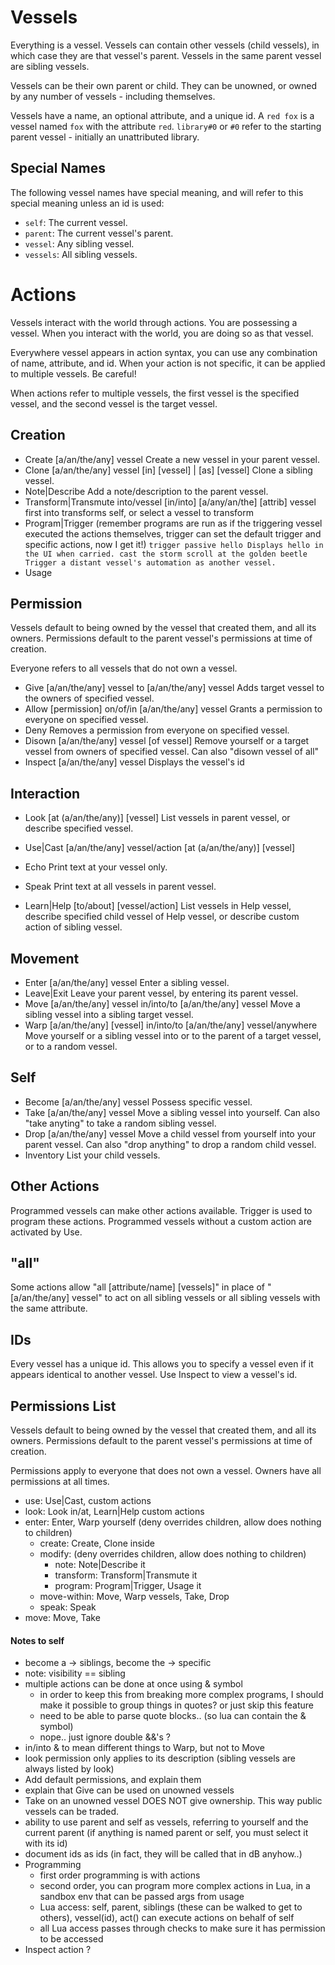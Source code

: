 # Vessels

Everything is a vessel. Vessels can contain other vessels (child vessels), in
which case they are that vessel's parent. Vessels in the same parent vessel are
sibling vessels.

Vessels can be their own parent or child. They can be unowned, or owned by any
number of vessels - including themselves.

Vessels have a name, an optional attribute, and a unique id. A `red fox` is a
vessel named `fox` with the attribute `red`. `library#0` or `#0` refer to the
starting parent vessel - initially an unattributed library.

## Special Names

The following vessel names have special meaning, and will refer to this special
meaning unless an id is used:

- `self`: The current vessel.
- `parent`: The current vessel's parent.
- `vessel`: Any sibling vessel.
- `vessels`: All sibling vessels.

# Actions

Vessels interact with the world through actions. You are possessing a vessel.
When you interact with the world, you are doing so as that vessel.

Everywhere vessel appears in action syntax, you can use any combination of name,
attribute, and id. When your action is not specific, it can be applied to
multiple vessels. Be careful!

When actions refer to multiple vessels, the first vessel is the specified
vessel, and the second vessel is the target vessel.

## Creation

- Create [a/an/the/any] vessel
  Create a new vessel in your parent vessel.
- Clone [a/an/the/any] vessel [in] [vessel] | [as] [vessel]
  Clone a sibling vessel.
- Note|Describe
  Add a note/description to the parent vessel.
- Transform|Transmute into/vessel [in/into] [a/any/an/the] [attrib] vessel
  first into transforms self, or select a vessel to transform
- Program|Trigger
  (remember programs are run as if the triggering vessel executed the actions
  themselves, trigger can set the default trigger and specific actions, now I
  get it!)
  `trigger passive hello Displays hello in the UI when carried.
  cast the storm scroll at the golden beetle Trigger a distant vessel's automation as another vessel.`
- Usage

## Permission

Vessels default to being owned by the vessel that created them, and all its
owners. Permissions default to the parent vessel's permissions at time of
creation.

Everyone refers to all vessels that do not own a vessel.

- Give [a/an/the/any] vessel to [a/an/the/any] vessel
  Adds target vessel to the owners of specified vessel.
- Allow [permission] on/of/in [a/an/the/any] vessel
  Grants a permission to everyone on specified vessel.
- Deny
  Removes a permission from everyone on specified vessel.
- Disown [a/an/the/any] vessel [of vessel]
  Remove yourself or a target vessel from owners of specified vessel. Can also
  "disown vessel of all"
- Inspect [a/an/the/any] vessel
  Displays the vessel's id

## Interaction

- Look [at (a/an/the/any)] [vessel]
  List vessels in parent vessel, or describe specified vessel.
- Use|Cast [a/an/the/any] vessel/action [at (a/an/the/any)] [vessel]

- Echo
  Print text at your vessel only.
- Speak
  Print text at all vessels in parent vessel.
- Learn|Help [to/about] [vessel/action]
  List vessels in Help vessel, describe specified child vessel of Help
  vessel, or describe custom action of sibling vessel.

## Movement

- Enter [a/an/the/any] vessel
  Enter a sibling vessel.
- Leave|Exit
  Leave your parent vessel, by entering its parent vessel.
- Move [a/an/the/any] vessel in/into/to [a/an/the/any] vessel
  Move a sibling vessel into a sibling target vessel.
- Warp [a/an/the/any] [vessel] in/into/to [a/an/the/any] vessel/anywhere
  Move yourself or a sibling vessel into or to the parent of a target vessel, or
  to a random vessel.

## Self

- Become [a/an/the/any] vessel
  Possess specific vessel.
- Take [a/an/the/any] vessel
  Move a sibling vessel into yourself. Can also "take anyting" to take a random
  sibling vessel.
- Drop [a/an/the/any] vessel
  Move a child vessel from yourself into your parent vessel. Can also
  "drop anything" to drop a random child vessel.
- Inventory
  List your child vessels.

## Other Actions

Programmed vessels can make other actions available. Trigger is used to program
these actions. Programmed vessels without a custom action are activated by Use.

## "all"

Some actions allow "all [attribute/name] [vessels]" in place of
"[a/an/the/any] vessel" to act on all sibling vessels or all sibling vessels
with the same attribute.

## IDs

Every vessel has a unique id. This allows you to specify a vessel even if it
appears identical to another vessel. Use Inspect to view a vessel's id.

## Permissions List

Vessels default to being owned by the vessel that created them, and all its
owners. Permissions default to the parent vessel's permissions at time of
creation.

Permissions apply to everyone that does not own a vessel. Owners have all
permissions at all times.

- use: Use|Cast, custom actions
- look: Look in/at, Learn|Help custom actions
- enter: Enter, Warp yourself (deny overrides children, allow does nothing to
  children)
  - create: Create, Clone inside
  - modify: (deny overrides children, allow does nothing to children)
    - note: Note|Describe it
    - transform: Transform|Transmute it
    - program: Program|Trigger, Usage it
  - move-within: Move, Warp vessels, Take, Drop
  - speak: Speak
- move: Move, Take

#### Notes to self

- become a -> siblings, become the -> specific
- note: visibility == sibling
- multiple actions can be done at once using & symbol
  - in order to keep this from breaking more complex programs, I should make it
    possible to group things in quotes? or just skip this feature
  - need to be able to parse quote blocks.. (so lua can contain the & symbol)
  - nope.. just ignore double &&'s ?
- in/into & to mean different things to Warp, but not to Move
- look permission only applies to its description (sibling vessels are always
  listed by look)
- Add default permissions, and explain them
- explain that Give can be used on unowned vessels
- Take on an unowned vessel DOES NOT give ownership. This way public vessels can
  be traded.
- ability to use parent and self as vessels, referring to yourself and the
  current parent (if anything is named parent or self, you must select it with
  its id)
- document ids as ids (in fact, they will be called that in dB anyhow..)
- Programming
  - first order programming is with actions
  - second order, you can program more complex actions in Lua, in a sandbox env
    that can be passed args from usage
  - Lua access: self, parent, siblings (these can be walked to get to others),
    vessel(id), act() can execute actions on behalf of self
  - all Lua access passes through checks to make sure it has permission to be
    accessed
- Inspect action ?

